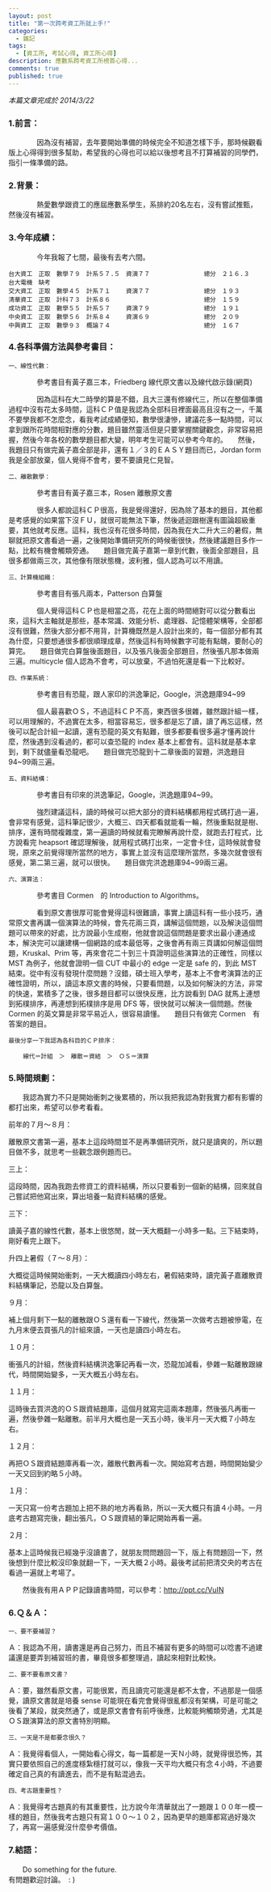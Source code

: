 ```yaml
---
layout: post
title: "第一次跨考資工所就上手!"
categories: 
  - 雜記
tags: 
  - [資工所, 考試心得, 資工所心得]
description: 應數系跨考資工所榜首心得...
comments: true
published: true
---
```



_本篇文章完成於 2014/3/22_

### 1.前言：　　
　　　　因為沒有補習，去年要開始準備的時候完全不知道怎樣下手，那時候觀看版上心得得到很多幫助，希望我的心得也可以給以後想考且不打算補習的同學們，指引一條準備的路。

### 2.背景：　　
　　　　熱愛數學跟資工的應屆應數系學生，系排約20名左右，沒有嘗試推甄，然後沒有補習。

### 3.今年成績：
　　　　今年我報了七間，最後有去考六間。

	台大資工　正取　數學７９　計系５７.５　資演７７　　　　　　　　　總分　２１６.３　　
	台大電機　缺考
	交大資工　正取　數學４５　計系７１　　 資演７７　　　　　　　　　總分　１９３　　
	清華資工　正取　計科７３　計系８６　　　　　　　　　　　　　　　 總分　１５９　　
	成功資工　正取　數學５５　計系５７　　 資演７９　　　　　　　　　總分　１９１　　
	中央資工　正取　數學５６　計系８４　　 資演６９　　　　　　　　　總分　２０９　　
	中興資工　正取　數學９３　概論７４　　　　　　　 　　　　　　　　總分　１６７


### 4.各科準備方法與參考書目：　　　

	一、線性代數：
  
　　　　參考書目有黃子嘉三本，Friedberg 線代原文書以及線代啟示錄(網頁)　　
    
　　　　因為這科在大二時學的算是不錯，且大三還有修線代三，所以在整個準備過程中沒有花太多時間，這科ＣＰ值是我認為全部科目裡面最高且沒有之一，千萬不要學我都不怎麼念，看我考試成績便知，數學很淒慘，建議花多一點時間，可以拿到跟所花時間相對應的分數，題目雖然靈活但是只要掌握關鍵觀念，非常容易把握，然後今年各校的數學題目都大變，明年考生可能可以參考今年的。　　然後，我題目只有做完黃子嘉全部是非，還有１／３的ＥＡＳＹ題目而已，Jordan form　我是全部放棄，個人覺得不會考，要不要讀見仁見智。　　　　

	二、離散數學：　　　　
  
　　　　參考書目有黃子嘉三本，Rosen 離散原文書　　
    
　　　　很多人都說這科ＣＰ很高，我是覺得還好，因為除了基本的題目，其他都是考感覺的如果當下沒ＦＵ，就很可能無法下筆，然後遞迴跟樹還有圖論超級重要，其他就考反應。這科，我也沒有花很多時間，因為我在大二升大三的暑假，無聊就把原文書看過一遍，之後開始準備研究所的時候衝很快，然後建議題目多作一點，比較有機會觸類旁通。　　題目做完黃子嘉第一章到代數，後面全部題目，且很多都做兩三次，其他像有限狀態機，波利雅，個人認為可以不用讀。　　

	三、計算機組織：　　
  
　　　　參考書目有張凡兩本，Patterson 白算盤　　
    
　　　　個人覺得這科ＣＰ也是相當之高，花在上面的時間絕對可以從分數看出來，這科大主軸就是那些，基本常識、效能分析、處理器、記憶體架構等，全部都沒有很難，然後大部分都不用背，計算機既然是人設計出來的，每一個部分都有其為什麼，只要想通很多都很順理成章，然後這科有時候數字可能有點醜，要耐心的算完。　　題目做完白算盤後面題目，以及張凡後面全部題目，然後張凡那本做兩三遍。multicycle 個人認為不會考，可以放棄，不過怕死還是看一下比較好。　　

	四、作業系統：　　
  
　　　　參考書目有恐龍，跟人家印的洪逸筆記，Google，洪逸題庫94~99　
    
　　　　個人最喜歡ＯＳ，不過這科ＣＰ不高，東西很多很雜，雖然跟計組一樣，可以用理解的，不過實在太多，相當容易忘，很多都是忘了讀，讀了再忘這樣，然後可以配合計組一起讀，還有恐龍的英文有點難，很多都要看很多遍才懂再說什麼，然後遇到沒看過的，都可以查恐龍的 index 基本上都會有。這科就是基本拿到，剩下就儘量看恐龍吧。　　題目做完恐龍到十二章後面的習題，洪逸題目94~99兩三遍。　　

	五、資料結構：
  
　　　　參考書目有印來的洪逸筆記，Google，洪逸題庫94~99。　　
    
　　　　強烈建議這科，讀的時候可以把大部分的資料結構都用程式碼打過一遍，會非常有感覺，這科筆記很少，大概三、四天都看就能看一輪，然後重點就是樹、排序，還有時間複雜度，第一遍讀的時候就看完瞭解再說什麼，就跑去打程式，比方說看完 heapsort 確認理解後，就用程式碼打出來，一定會卡住，這時候就會發現，原來之前覺得理所當然的地方，事實上並沒有這麼理所當然，多幾次就會很有感覺，第二第三遍，就可以很快。　　題目做完洪逸題庫94~99兩三遍。　　

	六、演算法：
  
　　　　參考書目 Cormen　的 Introduction to Algorithms。　　
    
　　　　看到原文書很厚可能會覺得這科很難讀，事實上讀這科有一些小技巧，通常原文書再講一個演算法的時候，會先花兩三頁，講解這個問題，以及解決這個問題可以帶來的好處，比方說最小生成樹，他就會說這個問題是要求出最小連通成本，解決完可以讓建構一個網路的成本最低等，之後會再有兩三頁講如何解這個問題，Kruskal、Prim 等，再來會花二十到三十頁證明這些演算法的正確性，同樣以 MST 為例子，他就會證明一個 CUT 中最小的 edge 一定是 safe 的，到此 MST 結束。從中有沒有發現什麼問題？沒錯，碩士班入學考，基本上不會考演算法的正確性證明，所以，讀這本原文書的時候，只要看問題，以及如何解決的方法，非常的快速，累積多了之後，很多題目都可以很快反應，比方說看到 DAG 就馬上連想到拓樸排序，再連想到拓樸排序是用 DFS 等，很快就可以解決一個問題。然後 Cormen 的英文算是非常平易近人，很容易讀懂。　　題目只有做完 Cormen　有答案的題目。　　
    
    
	最後分享一下我認為各科目的ＣＰ排序：　　　　
  
  		線代＝計組　＞　離散＝資結　＞　ＯＳ＝演算

### 5.時間規劃：　　
　　我認為實力不只是開始衝刺之後累積的，所以我把我認為對我實力都有影響的都打出來，希望可以參考看看。　　　　
  
前年的７月～８月：         

離散原文書第一遍，基本上這段時間並不是再準備研究所，就只是讀爽的，所以題目做不多，就思考一些觀念跟例題而已。　　

三上：

這段時間，因為我跑去修資工的資料結構，所以只要看到一個新的結構，回來就自己嘗試把他寫出來，算出培養一點資料結構的感覺。
    
三下：

讀黃子嘉的線性代數，基本上很悠閒，就一天大概翻一小時多一點。三下結束時，剛好看完上跟下。
   
升四上暑假（７～８月）：

大概從這時候開始衝刺，一天大概讀四小時左右，暑假結束時，讀完黃子嘉離散資料結構筆記，恐龍以及白算盤。　　

９月：

補上個月剩下一點的離散跟ＯＳ還有看一下線代，然後第一次做考古題被慘電，在九月末便去買張凡的計組來讀，一天也是讀四小時左右。

１０月：

衝張凡的計組，然後資料結構洪逸筆記再看一次，恐龍加減看，參雜一點離散跟線代，時間開始變多，一天大概五小時左右。

１１月：

這時後去買洪逸的ＯＳ跟資結題庫，這個月就寫完這兩本題庫，然後張凡再衝一遍，然後參雜一點離散。前半月大概也是一天五小時，後半月一天大概７小時左右。

１２月：

再把ＯＳ跟資結題庫再看一次，離散代數再看一次。開始寫考古題，時間開始變少一天又回到約略５小時。

１月：

一天只寫一份考古題加上把不熟的地方再看熟，所以一天大概只有讀４小時。一月底考古題寫完後，翻出張凡，ＯＳ跟資結的筆記開始再看一遍。

２月：

基本上這時候我已經幾乎沒讀書了，就朋友問問題回一下，版上有問題回一下，然後想到什麼比較沒印象就翻一下，一天大概２小時。最後考試前把清交央的考古在看過一遍就上考場了。　　

　　然後我有用ＡＰＰ記錄讀書時間，可以參考：http://ppt.cc/VuIN

### 6.Ｑ＆Ａ：

    一、要不要補習？
  
Ａ：我認為不用，讀書還是再自己努力，而且不補習有更多的時間可以唸書不過建議還是要弄到補習班的書，畢竟很多都整理過，讀起來相對比較快。    
    
    二、要不要看原文書？        　　        　　　　　　　　

Ａ：要，雖然看原文書，可能很累，而且讀完可能還是都不太會，不過那是一個感覺，讀原文書就是培養 sense 可能現在看完會覺得很亂都沒有架構，可是可能之後看了某段，就突然通了，或是原文書會有前呼後應，比較能夠觸類旁通，尤其是ＯＳ跟演算法的原文書特別明顯。        

    三、一天是不是都要念很久？
  
Ａ：我覺得看個人，一開始看心得文，每一篇都是一天Ｎ小時，就覺得很恐怖，其實只要依照自己的進度穩紮穩打就可以，像我一天平均大概只有念４小時，不過要確定自己真的有讀進去，而不是有點混過去。        

    四、考古題重要性？    
  
Ａ：我覺得考古題真的有其重要性，比方說今年清華就出了一題跟１００年一模一樣的題目，然後我考古題只有寫１００～１０２，因為更早的題庫都寫過好幾次了，再寫一遍感覺沒什麼參考價值。

### 7.結語：
　　Do something for the future.  
      有問題歡迎討論。　: )
